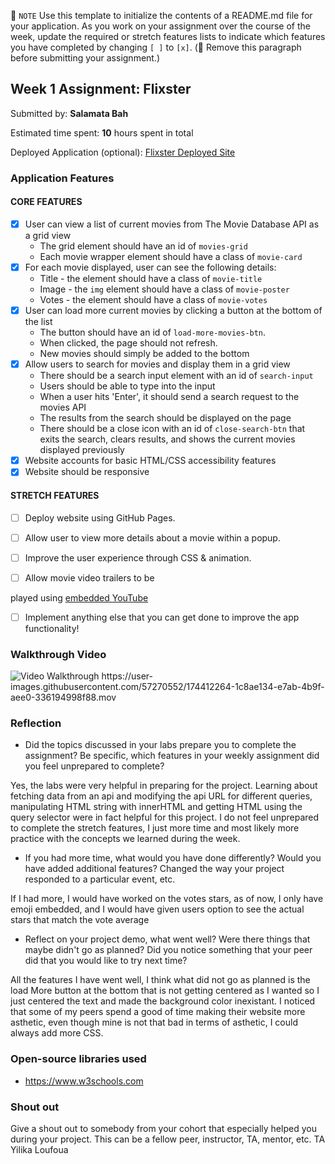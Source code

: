 📝 `NOTE` Use this template to initialize the contents of a README.md file for your application. As you work on your assignment over the course of the week, update the required or stretch features lists to indicate which features you have completed by changing `[ ]` to `[x]`. (🚫 Remove this paragraph before submitting your assignment.)

## Week 1 Assignment: Flixster

Submitted by: **Salamata Bah**

Estimated time spent: **10** hours spent in total

Deployed Application (optional): [Flixster Deployed Site](ADD_LINK_HERE)

### Application Features

#### CORE FEATURES

- [x] User can view a list of current movies from The Movie Database API as a grid view
  - The grid element should have an id of `movies-grid`
  - Each movie wrapper element should have a class of `movie-card`
- [x] For each movie displayed, user can see the following details:
  - Title - the element should have a class of `movie-title`
  - Image - the `img` element should have a class of `movie-poster`
  - Votes - the element should have a class of `movie-votes`
- [x] User can load more current movies by clicking a button at the bottom of the list
  - The button should have an id of `load-more-movies-btn`.
  - When clicked, the page should not refresh.
  - New movies should simply be added to the bottom
- [x] Allow users to search for movies and display them in a grid view
  - There should be a search input element with an id of `search-input`
  - Users should be able to type into the input
  - When a user hits 'Enter', it should send a search request to the movies API
  - The results from the search should be displayed on the page
  - There should be a close icon with an id of `close-search-btn` that exits the search, clears results, and shows the current movies displayed previously
- [x] Website accounts for basic HTML/CSS accessibility features
- [x] Website should be responsive

#### STRETCH FEATURES

- [ ] Deploy website using GitHub Pages. 
- [ ] Allow user to view more details about a movie within a popup.
- [ ] Improve the user experience through CSS & animation.
- [ ] Allow movie video trailers to be



 played using [embedded YouTube](https://support.google.com/youtube/answer/171780?hl=en)
- [ ] Implement anything else that you can get done to improve the app functionality!

### Walkthrough Video

<img src='https://user-images.githubusercontent.com/57270552/174412264-1c8ae134-e7ab-4b9f-aee0-336194998f88.mov' title='Video Walkthrough' width='' alt='Video Walkthrough' />
https://user-images.githubusercontent.com/57270552/174412264-1c8ae134-e7ab-4b9f-aee0-336194998f88.mov



### Reflection

* Did the topics discussed in your labs prepare you to complete the assignment? Be specific, which features in your weekly assignment did you feel unprepared to complete?

Yes, the labs were very helpful in preparing for the project. Learning about fetching data from an api and modifying the api URL for different queries, manipulating HTML string with innerHTML and getting HTML using the query selector were in fact helpful for this project. I do not feel unprepared to complete the stretch features, I just more time and most likely more practice with the concepts we learned during the week.

* If you had more time, what would you have done differently? Would you have added additional features? Changed the way your project responded to a particular event, etc.

If I had more, I would have worked on the votes stars, as of now, I only have emoji embedded, and I would have given users option to see the actual stars that match the vote average
  

* Reflect on your project demo, what went well? Were there things that maybe didn't go as planned? Did you notice something that your peer did that you would like to try next time?

All the features I have went well, I think what did not go as planned is the load More button at the bottom that is not getting centered as I wanted so I just centered the text and made the background color inexistant. I noticed that some of my peers spend a good of time making their website more asthetic, even though mine is not that bad in terms of asthetic, I could always add more CSS.

### Open-source libraries used

- https://www.w3schools.com


### Shout out

Give a shout out to somebody from your cohort that especially helped you during your project. This can be a fellow peer, instructor, TA, mentor, etc.
TA Yilika Loufoua
